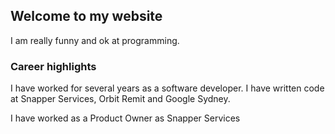 ## Welcome to my website

I am really funny and ok at programming.

### Career highlights

I have worked for several years as a software developer. I have written code at Snapper Services, Orbit Remit and Google Sydney.

I have worked as a Product Owner as Snapper Services

